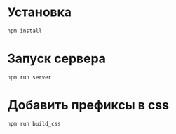 # Установка
`npm install`

# Запуск сервера
`npm run server`

# Добавить префиксы в css
`npm run build_css`